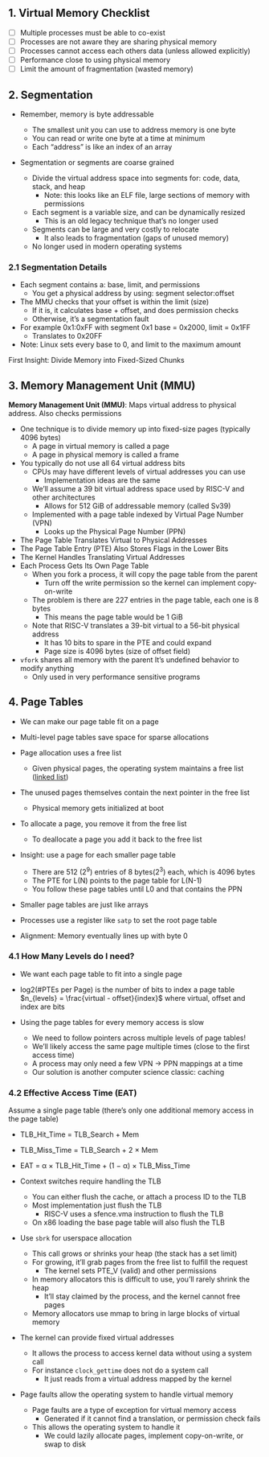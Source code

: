 ## 1. Virtual Memory Checklist
- [ ] Multiple processes must be able to co-exist 
- [ ] Processes are not aware they are sharing physical memory 
- [ ] Processes cannot access each others data (unless allowed explicitly) 
- [ ] Performance close to using physical memory 
- [ ] Limit the amount of fragmentation (wasted memory)
## 2. Segmentation
 - Remember, memory is byte addressable
	- The smallest unit you can use to address memory is one byte 
	- You can read or write one byte at a time at minimum 
	- Each “address” is like an index of an array

- Segmentation or segments are coarse grained
	- Divide the virtual address space into segments for: code, data, stack, and heap 
		- Note: this looks like an ELF file, large sections of memory with permissions 
	- Each segment is a variable size, and can be dynamically resized 
		- This is an old legacy technique that’s no longer used 
	- Segments can be large and very costly to relocate 
		- It also leads to fragmentation (gaps of unused memory) 
	- No longer used in modern operating systems
### 2.1 Segmentation Details
- Each segment contains a: base, limit, and permissions 
	- You get a physical address by using: segment selector:offset 
- The MMU checks that your offset is within the limit (size) 
	- If it is, it calculates base + offset, and does permission checks 
	- Otherwise, it’s a segmentation fault 
- For example 0x1:0xFF with segment 0x1 base = 0x2000, limit = 0x1FF 
	- Translates to 0x20FF 
- Note: Linux sets every base to 0, and limit to the maximum amount

First Insight: Divide Memory into Fixed-Sized Chunks
## 3. Memory Management Unit (MMU)
**Memory Management Unit (MMU)**: Maps virtual address to physical address. Also checks permissions
- One technique is to divide memory up into fixed-size pages (typically 4096 bytes)
	- A page in virtual memory is called a page 
	- A page in physical memory is called a frame
- You typically do not use all 64 virtual address bits
	- CPUs may have different levels of virtual addresses you can use 
		- Implementation ideas are the same 
	- We’ll assume a 39 bit virtual address space used by RISC-V and other architectures 
		- Allows for 512 GiB of addressable memory (called Sv39) 
	- Implemented with a page table indexed by Virtual Page Number (VPN) 
		- Looks up the Physical Page Number (PPN)
- The Page Table Translates Virtual to Physical Addresses
- The Page Table Entry (PTE) Also Stores Flags in the Lower Bits
- The Kernel Handles Translating Virtual Addresses
- Each Process Gets Its Own Page Table
	- When you fork a process, it will copy the page table from the parent 
		- Turn off the write permission so the kernel can implement copy-on-write 
	- The problem is there are 227 entries in the page table, each one is 8 bytes 
		- This means the page table would be 1 GiB 
	- Note that RISC-V translates a 39-bit virtual to a 56-bit physical address
		- It has 10 bits to spare in the PTE and could expand 
		- Page size is 4096 bytes (size of offset field)
- `vfork` shares all memory with the parent It’s undefined behavior to modify anything 
	- Only used in very performance sensitive programs
## 4. Page Tables
- We can make our page table fit on a page
- Multi-level page tables save space for sparse allocations
- Page allocation uses a free list
	- Given physical pages, the operating system maintains a free list ([linked list](Linked%20Lists.md))
- The unused pages themselves contain the next pointer in the free list 
	- Physical memory gets initialized at boot 
- To allocate a page, you remove it from the free list 
	- To deallocate a page you add it back to the free list
- Insight: use a page for each smaller page table
	- There are 512 ($2^9$) entries of 8 bytes($2^3$) each, which is 4096 bytes 
	- The PTE for L(N) points to the page table for L(N-1) 
	- You follow these page tables until L0 and that contains the PPN
- Smaller page tables are just like arrays

- Processes use a register like `satp` to set the root page table
- Alignment: Memory eventually lines up with byte 0

### 4.1 How Many Levels do I need?
- We want each page table to fit into a single page
- log2(#PTEs per Page) is the number of bits to index a page table
$n_{levels} = \frac{virtual - offset}{index}$ where virtual, offset and index are bits

- Using the page tables for every memory access is slow
	- We need to follow pointers across multiple levels of page tables! 
	- We’ll likely access the same page multiple times (close to the first access time) 
	- A process may only need a few VPN → PPN mappings at a time 
	- Our solution is another computer science classic: caching

### 4.2 Effective Access Time (EAT)
Assume a single page table (there’s only one additional memory access in the page table) 
- TLB_Hit_Time = TLB_Search + Mem
- TLB_Miss_Time = TLB_Search + 2 × Mem
- EAT = α × TLB_Hit_Time + (1 − α) × TLB_Miss_Time

- Context switches require handling the TLB
	- You can either flush the cache, or attach a process ID to the TLB 
	- Most implementation just flush the TLB 
		- RISC-V uses a sfence.vma instruction to flush the TLB 
	- On x86 loading the base page table will also flush the TLB

- Use `sbrk` for userspace allocation
	- This call grows or shrinks your heap (the stack has a set limit) 
	- For growing, it’ll grab pages from the free list to fulfill the request 
		- The kernel sets PTE_V (valid) and other permissions 
	- In memory allocators this is difficult to use, you’ll rarely shrink the heap 
		- It’ll stay claimed by the process, and the kernel cannot free pages 
	- Memory allocators use mmap to bring in large blocks of virtual memory

- The kernel can provide fixed virtual addresses
	- It allows the process to access kernel data without using a system call 
	- For instance `clock_gettime` does not do a system call 
		- It just reads from a virtual address mapped by the kernel

- Page faults allow the operating system to handle virtual memory
	- Page faults are a type of exception for virtual memory access 
		- Generated if it cannot find a translation, or permission check fails 
	- This allows the operating system to handle it 
		- We could lazily allocate pages, implement copy-on-write, or swap to disk
